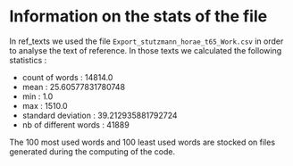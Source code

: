 # Information on the stats of the file

In ref_texts we used the file `Export_stutzmann_horae_t65_Work.csv`
in order to analyse the text of reference.
In those texts we calculated the following statistics :

* count of words : 14814.0
* mean : 25.60577831780748
* min : 1.0
* max : 1510.0
* standard deviation : 39.212935881792724
* nb of different words : 41889

The 100 most used words and 100 least used words are stocked on
files generated during the computing of the code.
